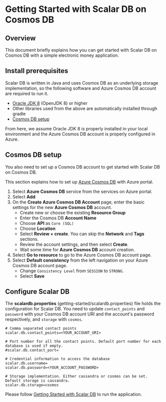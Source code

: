 # Getting Started with Scalar DB on Cosmos DB

## Overview
This document briefly explains how you can get started with Scalar DB on Cosmos DB with a simple electronic money application.

## Install prerequisites

Scalar DB is written in Java and uses Cosmos DB as an underlying storage implementation, so the following software and Azure Cosmos DB account are required to run it.

* [Oracle JDK 8](https://www.oracle.com/technetwork/java/javase/downloads/jdk8-downloads-2133151.html) (OpenJDK 8) or higher
* Other libraries used from the above are automatically installed through gradle
* [Cosmos DB setup](#cosmos-db-setup)

From here, we assume Oracle JDK 8 is properly installed in your local environment and the Azure Cosmos DB account is properly configured in Azure.

## Cosmos DB setup
You also need to set up a Cosmos DB account to get started with Scalar DB on Cosmos DB.

This section explains how to set up [Azure Cosmos DB](https://docs.microsoft.com/en-us/azure/cosmos-db/introduction) with Azure portal.
1. Select **Azure Cosmos DB** service from the services on Azure portal.
2. Select **Add**
3. On the **Create Azure Cosmos DB Account** page, enter the basic settings for the new **Azure Cosmos DB** account.
    * Create new or choose the existing **Resource Group**
    * Enter the Cosmos DB **Account Name**
    * Choose **API** as `Core (SQL)`
    * Choose **Location**
    * Select **Review + create**. You can skip the **Network** and **Tags** sections.
    * Review the account settings, and then select **Create**.
    *  Wait some time for **Azure Cosmos DB** account creation.
 4. Select **Go to resource** to go to the Azure Cosmos DB account page.
 5. Select **Default consistency** from the left navigation on your Azure Cosmos DB account page.
    * Change `Consistency Level` from `SESSION` to `STRONG`.
    * Select **Save**

## Configure Scalar DB
    
The **scalardb.properties** (getting-started/scalardb.properties) file holds the configuration for Scalar DB. You need to update `contact_points` and `password` with your Cosmos DB account URI and the account's password respectively, and `storage` with `cosmos`.
    
```
# Comma separated contact points
scalar.db.contact_points=<YOUR_ACCOUNT_URI>

# Port number for all the contact points. Default port number for each database is used if empty.
#scalar.db.contact_port=

# Credential information to access the database
scalar.db.username=
scalar.db.password=<YOUR_ACCOUNT_PASSWORD>

# Storage implementation. Either cassandra or cosmos can be set. Default storage is cassandra.
scalar.db.storage=cosmos
```

Please follow [Getting Started with Scalar DB](getting-started-with-scalardb.md) to run the application.
